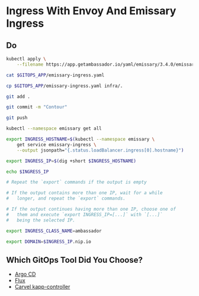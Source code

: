 # Ingress With Envoy And Emissary Ingress

## Do

```bash
kubectl apply \
    --filename https://app.getambassador.io/yaml/emissary/3.4.0/emissary-crds.yaml

cat $GITOPS_APP/emissary-ingress.yaml

cp $GITOPS_APP/emissary-ingress.yaml infra/.

git add . 

git commit -m "Contour"

git push

kubectl --namespace emissary get all

export INGRESS_HOSTNAME=$(kubectl --namespace emissary \
    get service emissary-ingress \
    --output jsonpath="{.status.loadBalancer.ingress[0].hostname}")

export INGRESS_IP=$(dig +short $INGRESS_HOSTNAME) 

echo $INGRESS_IP

# Repeat the `export` commands if the output is empty

# If the output contains more than one IP, wait for a while 
#   longer, and repeat the `export` commands.

# If the output continues having more than one IP, choose one of
#   them and execute `export INGRESS_IP=[...]` with `[...]`
#   being the selected IP.

export INGRESS_CLASS_NAME=ambassador

export DOMAIN=$INGRESS_IP.nip.io
```

## Which GitOps Tool Did You Choose?

* [Argo CD](rejekts-paris-gitops-argocd.md)
* [Flux](rejekts-paris-gitops-flux.md)
* [Carvel kapp-controller](rejekts-paris-gitops-kapp.md)